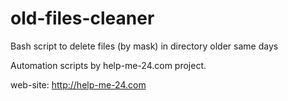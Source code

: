 # old-files-cleaner
Bash script to delete files (by mask) in directory older same days

Automation scripts by help-me-24.com project.

web-site: http://help-me-24.com